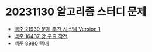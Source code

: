 # 20231130 알고리즘 스터디 문제

- [백준 21939 문제 추천 시스템 Version 1](https://www.acmicpc.net/problem/21939)
- [백준 16437 양 구출 작전](https://www.acmicpc.net/problem/16437)
- [백준 8980 택배](https://www.acmicpc.net/problem/8980)
